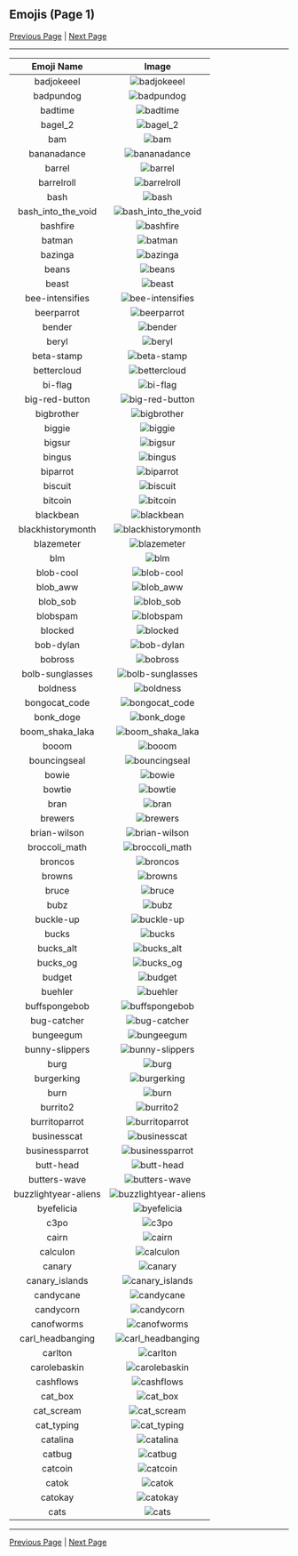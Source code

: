 
## Emojis (Page 1)

[Previous Page](/docs/ib/page-1-0000.md)
  | [Next Page](/docs/ib/page-c-0002.md)

<hr />

|Emoji Name|Image|
| :-: | :-: |
|badjokeeel| ![badjokeeel](/emojis/ib/badjokeeel.jpg)|
|badpundog| ![badpundog](/emojis/ib/badpundog.png)|
|badtime| ![badtime](/emojis/ib/badtime.png)|
|bagel_2| ![bagel_2](/emojis/ib/bagel_2.png)|
|bam| ![bam](/emojis/ib/bam.png)|
|bananadance| ![bananadance](/emojis/ib/bananadance.gif)|
|barrel| ![barrel](/emojis/ib/barrel.png)|
|barrelroll| ![barrelroll](/emojis/ib/barrelroll.gif)|
|bash| ![bash](/emojis/ib/bash.png)|
|bash_into_the_void| ![bash_into_the_void](/emojis/ib/bash_into_the_void.gif)|
|bashfire| ![bashfire](/emojis/ib/bashfire.png)|
|batman| ![batman](/emojis/ib/batman.png)|
|bazinga| ![bazinga](/emojis/ib/bazinga.png)|
|beans| ![beans](/emojis/ib/beans.gif)|
|beast| ![beast](/emojis/ib/beast.gif)|
|bee-intensifies| ![bee-intensifies](/emojis/ib/bee-intensifies.gif)|
|beerparrot| ![beerparrot](/emojis/ib/beerparrot.gif)|
|bender| ![bender](/emojis/ib/bender.gif)|
|beryl| ![beryl](/emojis/ib/beryl.png)|
|beta-stamp| ![beta-stamp](/emojis/ib/beta-stamp.png)|
|bettercloud| ![bettercloud](/emojis/ib/bettercloud.jpg)|
|bi-flag| ![bi-flag](/emojis/ib/bi-flag.jpg)|
|big-red-button| ![big-red-button](/emojis/ib/big-red-button.gif)|
|bigbrother| ![bigbrother](/emojis/ib/bigbrother.png)|
|biggie| ![biggie](/emojis/ib/biggie.png)|
|bigsur| ![bigsur](/emojis/ib/bigsur.png)|
|bingus| ![bingus](/emojis/ib/bingus.jpg)|
|biparrot| ![biparrot](/emojis/ib/biparrot.gif)|
|biscuit| ![biscuit](/emojis/ib/biscuit.jpg)|
|bitcoin| ![bitcoin](/emojis/ib/bitcoin.jpg)|
|blackbean| ![blackbean](/emojis/ib/blackbean.png)|
|blackhistorymonth| ![blackhistorymonth](/emojis/ib/blackhistorymonth.gif)|
|blazemeter| ![blazemeter](/emojis/ib/blazemeter.png)|
|blm| ![blm](/emojis/ib/blm.png)|
|blob-cool| ![blob-cool](/emojis/ib/blob-cool.png)|
|blob_aww| ![blob_aww](/emojis/ib/blob_aww.png)|
|blob_sob| ![blob_sob](/emojis/ib/blob_sob.png)|
|blobspam| ![blobspam](/emojis/ib/blobspam.png)|
|blocked| ![blocked](/emojis/ib/blocked.png)|
|bob-dylan| ![bob-dylan](/emojis/ib/bob-dylan.png)|
|bobross| ![bobross](/emojis/ib/bobross.png)|
|bolb-sunglasses| ![bolb-sunglasses](/emojis/ib/bolb-sunglasses.jpg)|
|boldness| ![boldness](/emojis/ib/boldness.png)|
|bongocat_code| ![bongocat_code](/emojis/ib/bongocat_code.gif)|
|bonk_doge| ![bonk_doge](/emojis/ib/bonk_doge.gif)|
|boom_shaka_laka| ![boom_shaka_laka](/emojis/ib/boom_shaka_laka.png)|
|booom| ![booom](/emojis/ib/booom.gif)|
|bouncingseal| ![bouncingseal](/emojis/ib/bouncingseal.gif)|
|bowie| ![bowie](/emojis/ib/bowie.png)|
|bowtie| ![bowtie](/emojis/ib/bowtie.png)|
|bran| ![bran](/emojis/ib/bran.png)|
|brewers| ![brewers](/emojis/ib/brewers.png)|
|brian-wilson| ![brian-wilson](/emojis/ib/brian-wilson.png)|
|broccoli_math| ![broccoli_math](/emojis/ib/broccoli_math.png)|
|broncos| ![broncos](/emojis/ib/broncos.jpg)|
|browns| ![browns](/emojis/ib/browns.png)|
|bruce| ![bruce](/emojis/ib/bruce.png)|
|bubz| ![bubz](/emojis/ib/bubz.png)|
|buckle-up| ![buckle-up](/emojis/ib/buckle-up.png)|
|bucks| ![bucks](/emojis/ib/bucks.png)|
|bucks_alt| ![bucks_alt](/emojis/ib/bucks_alt.jpg)|
|bucks_og| ![bucks_og](/emojis/ib/bucks_og.png)|
|budget| ![budget](/emojis/ib/budget.png)|
|buehler| ![buehler](/emojis/ib/buehler.gif)|
|buffspongebob| ![buffspongebob](/emojis/ib/buffspongebob.png)|
|bug-catcher| ![bug-catcher](/emojis/ib/bug-catcher.png)|
|bungeegum| ![bungeegum](/emojis/ib/bungeegum.png)|
|bunny-slippers| ![bunny-slippers](/emojis/ib/bunny-slippers.png)|
|burg| ![burg](/emojis/ib/burg.png)|
|burgerking| ![burgerking](/emojis/ib/burgerking.png)|
|burn| ![burn](/emojis/ib/burn.gif)|
|burrito2| ![burrito2](/emojis/ib/burrito2.png)|
|burritoparrot| ![burritoparrot](/emojis/ib/burritoparrot.gif)|
|businesscat| ![businesscat](/emojis/ib/businesscat.jpg)|
|businessparrot| ![businessparrot](/emojis/ib/businessparrot.gif)|
|butt-head| ![butt-head](/emojis/ib/butt-head.png)|
|butters-wave| ![butters-wave](/emojis/ib/butters-wave.gif)|
|buzzlightyear-aliens| ![buzzlightyear-aliens](/emojis/ib/buzzlightyear-aliens.gif)|
|byefelicia| ![byefelicia](/emojis/ib/byefelicia.gif)|
|c3po| ![c3po](/emojis/ib/c3po.png)|
|cairn| ![cairn](/emojis/ib/cairn.png)|
|calculon| ![calculon](/emojis/ib/calculon.png)|
|canary| ![canary](/emojis/ib/canary.jpg)|
|canary_islands| ![canary_islands](/emojis/ib/canary_islands.png)|
|candycane| ![candycane](/emojis/ib/candycane.png)|
|candycorn| ![candycorn](/emojis/ib/candycorn.png)|
|canofworms| ![canofworms](/emojis/ib/canofworms.gif)|
|carl_headbanging| ![carl_headbanging](/emojis/ib/carl_headbanging.gif)|
|carlton| ![carlton](/emojis/ib/carlton.gif)|
|carolebaskin| ![carolebaskin](/emojis/ib/carolebaskin.png)|
|cashflows| ![cashflows](/emojis/ib/cashflows.jpg)|
|cat_box| ![cat_box](/emojis/ib/cat_box.png)|
|cat_scream| ![cat_scream](/emojis/ib/cat_scream.gif)|
|cat_typing| ![cat_typing](/emojis/ib/cat_typing.gif)|
|catalina| ![catalina](/emojis/ib/catalina.png)|
|catbug| ![catbug](/emojis/ib/catbug.gif)|
|catcoin| ![catcoin](/emojis/ib/catcoin.gif)|
|catok| ![catok](/emojis/ib/catok.png)|
|catokay| ![catokay](/emojis/ib/catokay.png)|
|cats| ![cats](/emojis/ib/cats.png)|

<hr/>

[Previous Page](/docs/ib/page-1-0000.md)
  | [Next Page](/docs/ib/page-c-0002.md)